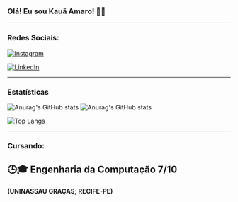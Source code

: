 
### Olá! Eu sou Kauã Amaro! 👩‍💻

<hr>

### Redes Sociais:

[![Instagram](https://img.shields.io/badge/Instagram-E4405F?style=for-the-badge&logo=instagram&logoColor=white)](https://www.instagram.com/kauan.amaro/)

[![LinkedIn](https://img.shields.io/badge/LinkedIn-0077B5?style=for-the-badge&logo=linkedin&logoColor=white)](https://www.linkedin.com/in/kau%C3%A3-amaro-da-silva-655264223/)

<hr>

### Estatísticas 


![Anurag's GitHub stats](https://github-readme-stats.vercel.app/api?username=anuraghazra&show_icons=true&theme=transparent)
![Anurag's GitHub stats](https://github-readme-stats.vercel.app/api?username=KauaAmaro&show_icons=true&theme=radical)

[![Top Langs](https://github-readme-stats.vercel.app/api/top-langs/?username=KauaAmaro&demo=true)](https://github.com/KauaAmaro/github-readme-stats)

<hr>

### Cursando:

## <strong> 🕒🎓 Engenharia da Computação 7/10 </strong>
####   (UNINASSAU GRAÇAS; RECIFE-PE)
